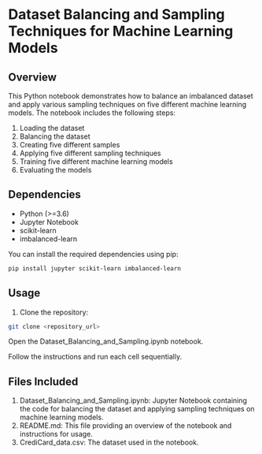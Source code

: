 # Dataset Balancing and Sampling Techniques for Machine Learning Models

## Overview

This Python notebook demonstrates how to balance an imbalanced dataset and apply various sampling techniques on five different machine learning models. The notebook includes the following steps:

1. Loading the dataset
2. Balancing the dataset
3. Creating five different samples
4. Applying five different sampling techniques
5. Training five different machine learning models
6. Evaluating the models

## Dependencies

- Python (>=3.6)
- Jupyter Notebook
- scikit-learn
- imbalanced-learn

You can install the required dependencies using pip:

```bash
pip install jupyter scikit-learn imbalanced-learn
 ```

 ## Usage

1. Clone the repository:

```bash
git clone <repository_url>
```

Open the Dataset_Balancing_and_Sampling.ipynb notebook.

Follow the instructions and run each cell sequentially.

## Files Included

1. Dataset_Balancing_and_Sampling.ipynb: Jupyter Notebook containing the code for balancing the dataset and applying sampling techniques on machine learning models.
2. README.md: This file providing an overview of the notebook and instructions for usage.
3. CrediCard_data.csv: The dataset used in the notebook.
